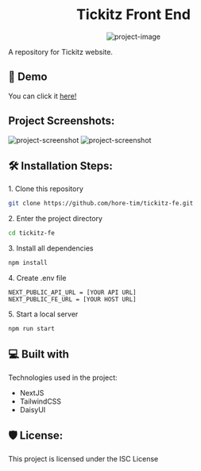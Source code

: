 <h1 id="title" align="center">Tickitz Front End</h1>

<p align="center"><img src="https://socialify.git.ci/hore-tim/tickitz-fe/image?description=1&amp;descriptionEditable=This%20is%20the%20repository%20for%20Tickitz%20website&amp;forks=1&amp;language=1&amp;name=1&amp;owner=1&amp;theme=Dark" alt="project-image"></p>

<p id="description">A repository for Tickitz website.</p>

<h2>🚀 Demo</h2>

You can click it [here!](https://tickitz-id.vercel.app/)

<h2>Project Screenshots:</h2>

<img src="https://i.imgur.com/Siizxgu.png" alt="project-screenshot">

<img src="https://i.imgur.com/d7tM3Wr.png" alt="project-screenshot">

<h2>🛠️ Installation Steps:</h2>

<p>1. Clone this repository</p>

```bash
git clone https://github.com/hore-tim/tickitz-fe.git
```

<p>2. Enter the project directory</p>

```bash
cd tickitz-fe
```

<p>3. Install all dependencies</p>

```bash
npm install
```

<p>4. Create .env file</p>

```env
NEXT_PUBLIC_API_URL = [YOUR API URL]
NEXT_PUBLIC_FE_URL = [YOUR HOST URL]
```

<p>5. Start a local server</p>

```bash
npm run start
```



<h2>💻 Built with</h2>

Technologies used in the project:

*   NextJS
*   TailwindCSS
*   DaisyUI

<h2>🛡️ License:</h2>

This project is licensed under the ISC License